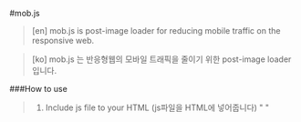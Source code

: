 #mob.js

> [en] mob.js is post-image loader for reducing mobile traffic on the responsive web.

> [ko] mob.js 는 반응형웹의 모바일 트래픽을 줄이기 위한 post-image loader 입니다.



###How to use

> 1. Include js file to your HTML (js파일을 HTML에 넣어줍니다)
> "    "<script type="text/javascript" src="https:/"></script>
